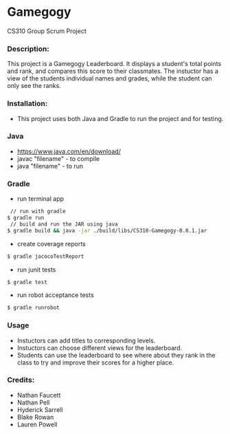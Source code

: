 Gamegogy
=====

CS310 Group Scrum Project

### Description:
This project is a Gamegogy Leaderboard. It displays a student's total points and rank, and compares this score to their classmates. The instuctor has a view of the students individual names and grades, while the student can only see the ranks. 

### Installation:
- This project uses both Java and Gradle to run the project and for testing. 

### Java 
  - https://www.java.com/en/download/
  - javac "filename" - to compile
  - java "filename" - to run

### Gradle
- run terminal app
```bash
 // run with gradle
$ gradle run
 // build and run the JAR using java
$ gradle build && java -jar ./build/libs/CS310-Gamegogy-0.0.1.jar
```
- create coverage reports
```bash
$ gradle jacocoTestReport
```

- run junit tests
```bash
$ gradle test
```

- run robot acceptance tests
```bash
$ gradle runrobot
```

### Usage
  - Instuctors can add titles to corresponding levels.
  - Instuctors can choose different views for the leaderboard.
  - Students can use the leaderboard to see where about they rank in the class to try and improve their scores for a higher place.
  
### Credits:
 - Nathan Faucett
 - Nathan Pell
 - Hyderick Sarrell
 - Blake Rowan
 - Lauren Powell
